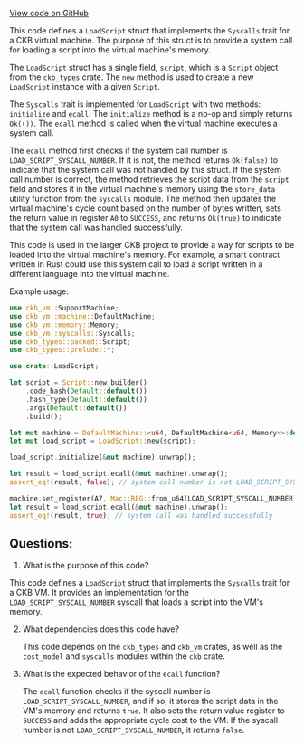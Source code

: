 [View code on GitHub](https://github.com/nervosnetwork/ckb/script/src/syscalls/load_script.rs)

This code defines a `LoadScript` struct that implements the `Syscalls` trait for a CKB virtual machine. The purpose of this struct is to provide a system call for loading a script into the virtual machine's memory. 

The `LoadScript` struct has a single field, `script`, which is a `Script` object from the `ckb_types` crate. The `new` method is used to create a new `LoadScript` instance with a given `Script`. 

The `Syscalls` trait is implemented for `LoadScript` with two methods: `initialize` and `ecall`. The `initialize` method is a no-op and simply returns `Ok(())`. The `ecall` method is called when the virtual machine executes a system call. 

The `ecall` method first checks if the system call number is `LOAD_SCRIPT_SYSCALL_NUMBER`. If it is not, the method returns `Ok(false)` to indicate that the system call was not handled by this struct. If the system call number is correct, the method retrieves the script data from the `script` field and stores it in the virtual machine's memory using the `store_data` utility function from the `syscalls` module. The method then updates the virtual machine's cycle count based on the number of bytes written, sets the return value in register `A0` to `SUCCESS`, and returns `Ok(true)` to indicate that the system call was handled successfully. 

This code is used in the larger CKB project to provide a way for scripts to be loaded into the virtual machine's memory. For example, a smart contract written in Rust could use this system call to load a script written in a different language into the virtual machine. 

Example usage:

```rust
use ckb_vm::SupportMachine;
use ckb_vm::machine::DefaultMachine;
use ckb_vm::memory::Memory;
use ckb_vm::syscalls::Syscalls;
use ckb_types::packed::Script;
use ckb_types::prelude::*;

use crate::LoadScript;

let script = Script::new_builder()
    .code_hash(Default::default())
    .hash_type(Default::default())
    .args(Default::default())
    .build();

let mut machine = DefaultMachine::<u64, DefaultMachine<u64, Memory>>:default();
let mut load_script = LoadScript::new(script);

load_script.initialize(&mut machine).unwrap();

let result = load_script.ecall(&mut machine).unwrap();
assert_eq!(result, false); // system call number is not LOAD_SCRIPT_SYSCALL_NUMBER

machine.set_register(A7, Mac::REG::from_u64(LOAD_SCRIPT_SYSCALL_NUMBER));
let result = load_script.ecall(&mut machine).unwrap();
assert_eq!(result, true); // system call was handled successfully
```
## Questions: 
 1. What is the purpose of this code?
   
   This code defines a `LoadScript` struct that implements the `Syscalls` trait for a CKB VM. It provides an implementation for the `LOAD_SCRIPT_SYSCALL_NUMBER` syscall that loads a script into the VM's memory.

2. What dependencies does this code have?
   
   This code depends on the `ckb_types` and `ckb_vm` crates, as well as the `cost_model` and `syscalls` modules within the `ckb` crate.

3. What is the expected behavior of the `ecall` function?
   
   The `ecall` function checks if the syscall number is `LOAD_SCRIPT_SYSCALL_NUMBER`, and if so, it stores the script data in the VM's memory and returns `true`. It also sets the return value register to `SUCCESS` and adds the appropriate cycle cost to the VM. If the syscall number is not `LOAD_SCRIPT_SYSCALL_NUMBER`, it returns `false`.